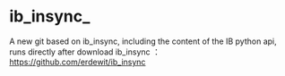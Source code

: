 # ib_insync_
A new git based on ib_insync, including the content of the IB python api, runs directly after download
ib_insync ： https://github.com/erdewit/ib_insync
